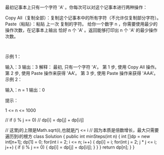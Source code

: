 最初记事本上只有一个字符 'A' 。你每次可以对这个记事本进行两种操作：

Copy All（复制全部）：复制这个记事本中的所有字符（不允许仅复制部分字符）。
Paste（粘贴）：粘贴 上一次 复制的字符。
给你一个数字 n ，你需要使用最少的操作次数，在记事本上输出 恰好 n 个 'A' 。返回能够打印出 n 个 'A' 的最少操作次数。

 

示例 1：

输入：3
输出：3
解释：
最初, 只有一个字符 'A'。
第 1 步, 使用 Copy All 操作。
第 2 步, 使用 Paste 操作来获得 'AA'。
第 3 步, 使用 Paste 操作来获得 'AAA'。
示例 2：

输入：n = 1
输出：0
 

提示：

1 <= n <= 1000


// if (i % j == 0)
// dp[i] = dp[j] + dp[i/j]

// 这里j的上限是Math.sqrt(i),也就是j*j <= i
// 因为本质是倍数增长，最大只需要遍历到i的根方
class Solution {
    public int minSteps(int n) {
        int []dp = new int[n+1];
        dp[1] = 0;
        for(int i = 2; i <= n; i++) {
            dp[i] = i;
            for(int j = 2; j * j <= i; j++) {
                if (i % j == 0) {
                    dp[i] = dp[j] + dp[i/j];
                }
            }
        }
        return dp[n];
    }
}